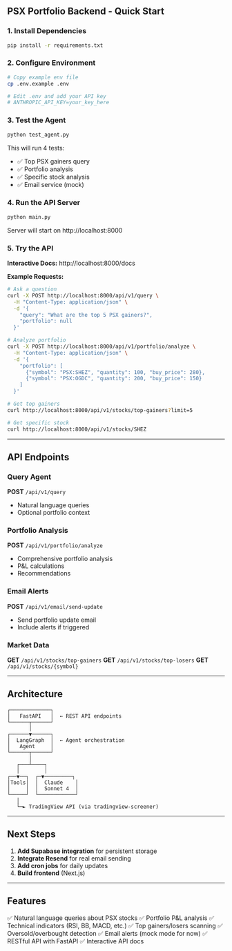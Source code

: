 ## PSX Portfolio Backend - Quick Start

### 1. Install Dependencies

```bash
pip install -r requirements.txt
```

### 2. Configure Environment

```bash
# Copy example env file
cp .env.example .env

# Edit .env and add your API key
# ANTHROPIC_API_KEY=your_key_here
```

### 3. Test the Agent

```bash
python test_agent.py
```

This will run 4 tests:
- ✅ Top PSX gainers query
- ✅ Portfolio analysis
- ✅ Specific stock analysis
- ✅ Email service (mock)

### 4. Run the API Server

```bash
python main.py
```

Server will start on http://localhost:8000

### 5. Try the API

**Interactive Docs:** http://localhost:8000/docs

**Example Requests:**

```bash
# Ask a question
curl -X POST http://localhost:8000/api/v1/query \
  -H "Content-Type: application/json" \
  -d '{
    "query": "What are the top 5 PSX gainers?",
    "portfolio": null
  }'

# Analyze portfolio
curl -X POST http://localhost:8000/api/v1/portfolio/analyze \
  -H "Content-Type: application/json" \
  -d '{
    "portfolio": [
      {"symbol": "PSX:SHEZ", "quantity": 100, "buy_price": 280},
      {"symbol": "PSX:OGDC", "quantity": 200, "buy_price": 150}
    ]
  }'

# Get top gainers
curl http://localhost:8000/api/v1/stocks/top-gainers?limit=5

# Get specific stock
curl http://localhost:8000/api/v1/stocks/SHEZ
```

---

## API Endpoints

### Query Agent
**POST** `/api/v1/query`
- Natural language queries
- Optional portfolio context

### Portfolio Analysis
**POST** `/api/v1/portfolio/analyze`
- Comprehensive portfolio analysis
- P&L calculations
- Recommendations

### Email Alerts
**POST** `/api/v1/email/send-update`
- Send portfolio update email
- Include alerts if triggered

### Market Data
**GET** `/api/v1/stocks/top-gainers`
**GET** `/api/v1/stocks/top-losers`
**GET** `/api/v1/stocks/{symbol}`

---

## Architecture

```
┌─────────────┐
│   FastAPI   │  ← REST API endpoints
└──────┬──────┘
       │
┌──────▼──────┐
│  LangGraph  │  ← Agent orchestration
│   Agent     │
└──────┬──────┘
       │
   ┌───┴────┐
   │        │
┌──▼──┐  ┌─▼─────────┐
│Tools│  │  Claude    │
│     │  │  Sonnet 4  │
└─────┘  └────────────┘
   │
   └─► TradingView API (via tradingview-screener)
```

---

## Next Steps

1. **Add Supabase integration** for persistent storage
2. **Integrate Resend** for real email sending
3. **Add cron jobs** for daily updates
4. **Build frontend** (Next.js)

---

## Features

✅ Natural language queries about PSX stocks
✅ Portfolio P&L analysis
✅ Technical indicators (RSI, BB, MACD, etc.)
✅ Top gainers/losers scanning
✅ Oversold/overbought detection
✅ Email alerts (mock mode for now)
✅ RESTful API with FastAPI
✅ Interactive API docs

